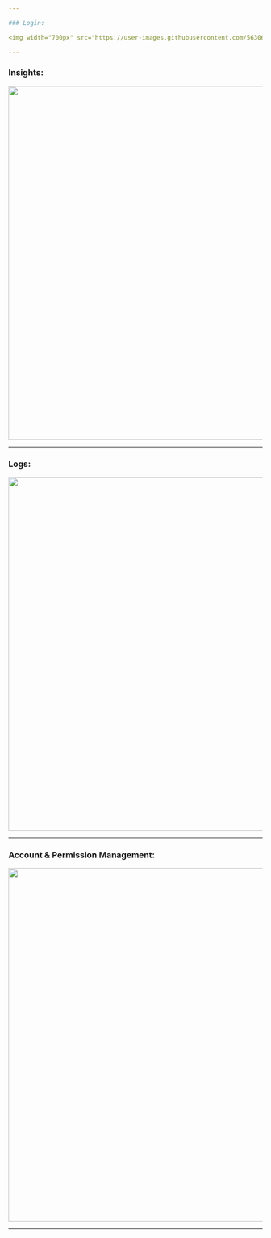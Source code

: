 ```yaml
---

### Login:

<img width="700px" src="https://user-images.githubusercontent.com/56306485/160013289-92f4b00a-ad6e-4288-a9ef-cef3378d0cc9.png">

---
```


### Insights:

<img width="700px" src="https://user-images.githubusercontent.com/56306485/160014333-44036bb1-ee84-4c69-a7e2-244b4a76b377.png">

---

### Logs:

<img width="700px" src="https://user-images.githubusercontent.com/56306485/160014990-01bb67fa-b7dd-422f-954e-30c26a3e54fc.png">

---

### Account & Permission Management:

<img width="700px" src="https://user-images.githubusercontent.com/56306485/160014498-d3289faa-9d76-4352-bac8-2e32d19649b7.png">

---
